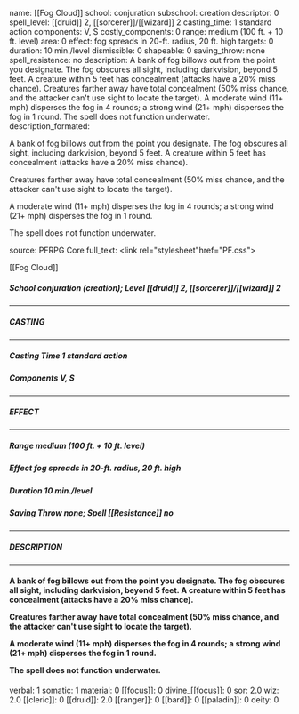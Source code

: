 name: [[Fog Cloud]]
school: conjuration
subschool: creation
descriptor: 0
spell_level: [[druid]] 2, [[sorcerer]]/[[wizard]] 2
casting_time: 1 standard action
components: V, S
costly_components: 0
range: medium (100 ft. + 10 ft. level)
area: 0
effect: fog spreads in 20-ft. radius, 20 ft. high
targets: 0
duration: 10 min./level
dismissible: 0
shapeable: 0
saving_throw: none
spell_resistence: no
description: A bank of fog billows out from the point you designate. The fog obscures all sight, including darkvision, beyond 5 feet. A creature within 5 feet has concealment (attacks have a 20% miss chance).  Creatures farther away have total concealment (50% miss chance, and the attacker can't use sight to locate the target).  A moderate wind (11+ mph) disperses the fog in 4 rounds; a strong wind (21+ mph) disperses the fog in 1 round.  The spell does not function underwater.
description_formated: <p>A bank of fog billows out from the point you designate. The fog obscures all sight, including darkvision, beyond 5 feet. A creature within 5 feet has concealment (attacks have a 20% miss chance).</p><p>Creatures farther away have total concealment (50% miss chance, and the attacker can't use sight to locate the target).</p><p>A moderate wind (11+ mph) disperses the fog in 4 rounds; a strong wind (21+ mph) disperses the fog in 1 round.</p><p>The spell does not function underwater.</p>
source: PFRPG Core
full_text: <link rel="stylesheet"href="PF.css"><div class="heading"><p class="alignleft">[[Fog Cloud]]</p><div style="clear: both;"></div></div><div><h5><b>School </b>conjuration (creation); <b>Level </b>[[druid]] 2, [[sorcerer]]/[[wizard]] 2</h5></div><hr/><div><h5><b>CASTING</b></h5></div><hr/><div><h5><b>Casting Time </b>1 standard action</h5><h5><b>Components </b>V, S</h5></div><hr/><div><h5><b>EFFECT</b></h5></div><hr/><div><h5><b>Range </b>medium (100 ft. + 10 ft. level)</h5><h5><b>Effect </b>fog spreads in 20-ft. radius, 20 ft. high</h5><h5><b>Duration </b>10 min./level</h5><h5><b>Saving Throw </b>none; <b>Spell [[Resistance]] </b>no</h5></div><hr/><div><h5><b>DESCRIPTION</b></h5></div><hr/><div><h4><p>A bank of fog billows out from the point you designate. The fog obscures all sight, including darkvision, beyond 5 feet. A creature within 5 feet has concealment (attacks have a 20% miss chance).</p><p>Creatures farther away have total concealment (50% miss chance, and the attacker can't use sight to locate the target).</p><p>A moderate wind (11+ mph) disperses the fog in 4 rounds; a strong wind (21+ mph) disperses the fog in 1 round.</p><p>The spell does not function underwater.</p></h4></div>
verbal: 1
somatic: 1
material: 0
[[focus]]: 0
divine_[[focus]]: 0
sor: 2.0
wiz: 2.0
[[cleric]]: 0
[[druid]]: 2.0
[[ranger]]: 0
[[bard]]: 0
[[paladin]]: 0
deity: 0

